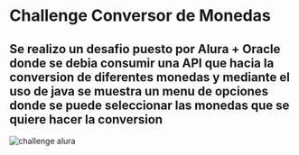 # Challenge Conversor de Monedas
## Se realizo un desafio puesto por Alura + Oracle donde se debia consumir una API que hacia la conversion de diferentes monedas y mediante el uso de java se muestra un menu de opciones donde se puede seleccionar las monedas que se quiere hacer la conversion
![challenge alura](https://github.com/Andres98100/Challenge-Conversor-Monedas/assets/106930148/7f84fac7-4e7f-4047-b6e3-d3cdc3050cd0)
